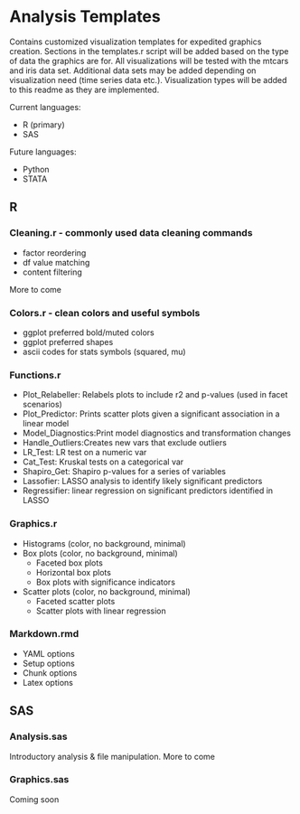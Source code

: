# Analysis Templates

Contains customized visualization templates for expedited graphics creation. Sections in the templates.r script will be added based on the type of data the graphics are for. All visualizations will be tested with the mtcars and iris data set. Additional data sets may be added depending on visualization need (time series data etc.). Visualization types will be added to this readme as they are implemented.

Current languages:
- R (primary)
- SAS

Future languages:
- Python
- STATA

## R

### Cleaning.r - commonly used data cleaning commands

- factor reordering
- df value matching
- content filtering

More to come

### Colors.r - clean colors and useful symbols

- ggplot preferred bold/muted colors
- ggplot preferred shapes
- ascii codes for stats symbols (squared, mu)

### Functions.r

- Plot_Relabeller: Relabels plots to include r2 and p-values (used in facet scenarios)
- Plot_Predictor: Prints scatter plots given a significant association in a linear model
- Model_Diagnostics:Print model diagnostics and transformation changes
- Handle_Outliers:Creates new vars that exclude outliers
- LR_Test: LR test on a numeric var
- Cat_Test: Kruskal tests on a categorical var
- Shapiro_Get: Shapiro p-values for a series of variables
- Lassofier: LASSO analysis to identify likely significant predictors
- Regressifier: linear regression on significant predictors identified in LASSO

### Graphics.r

- Histograms (color, no background, minimal)
- Box plots (color, no background, minimal)
  - Faceted box plots
  - Horizontal box plots
  - Box plots with significance indicators
- Scatter plots (color, no background, minimal)
  - Faceted scatter plots
  - Scatter plots with linear regression

### Markdown.rmd

- YAML options
- Setup options
- Chunk options
- Latex options

## SAS

### Analysis.sas

Introductory analysis & file manipulation. More to come

### Graphics.sas

Coming soon
